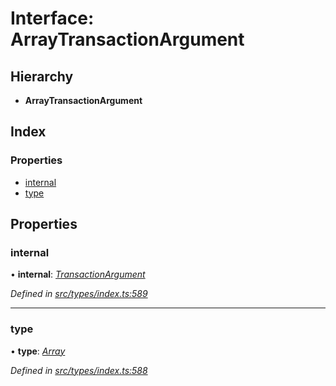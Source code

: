 # Interface: ArrayTransactionArgument

## Hierarchy

* **ArrayTransactionArgument**

## Index

### Properties

* [internal](arraytransactionargument.md#internal)
* [type](arraytransactionargument.md#type)

## Properties

###  internal

• **internal**: *[TransactionArgument](../globals.md#transactionargument)*

*Defined in [src/types/index.ts:589](https://github.com/PolymathNetwork/polymesh-sdk/blob/05b527a2/src/types/index.ts#L589)*

___

###  type

• **type**: *[Array](../enums/transactionargumenttype.md#array)*

*Defined in [src/types/index.ts:588](https://github.com/PolymathNetwork/polymesh-sdk/blob/05b527a2/src/types/index.ts#L588)*
